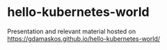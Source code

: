# hello-kubernetes-world
Presentation and relevant material hosted on https://gdamaskos.github.io/hello-kubernetes-world/
